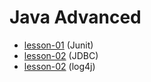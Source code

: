 # Java Advanced

* [lesson-01](https://github.com/Petryshakvasyl/javaAdvanced/tree/lesson-1)  (Junit)
* [lesson-02](https://github.com/Petryshakvasyl/javaAdvanced/tree/lesson-2)  (JDBC)
* [lesson-02](https://github.com/Petryshakvasyl/javaAdvanced/tree/lesson-3)  (log4j)